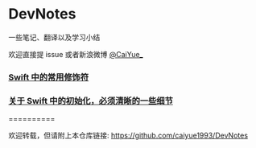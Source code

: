 # DevNotes

一些笔记、翻译以及学习小结

欢迎直接提 issue 或者新浪微博 [@CaiYue_](http://weibo.com/caiyue233)

### [Swift 中的常用修饰符](https://github.com/caiyue1993/DevNotes/blob/master/notes/some-modifiers-in-swift.md)


### [关于 Swift 中的初始化，必须清晰的一些细节](https://github.com/caiyue1993/DevNotes/blob/master/notes/initializer-in-swift.md)



==========

欢迎转载，但请附上本仓库链接: https://github.com/caiyue1993/DevNotes 
